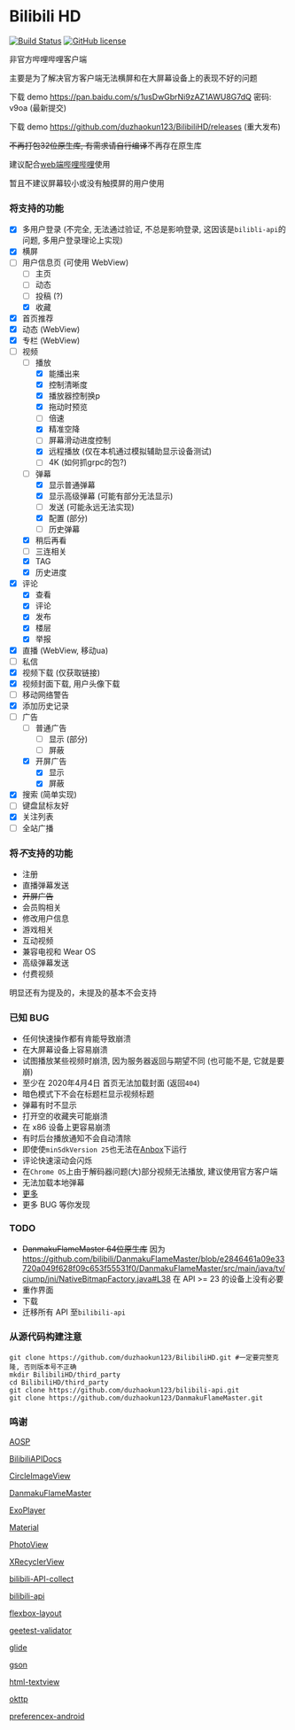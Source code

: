 # Bilibili HD
[![Build Status](https://travis-ci.com/duzhaokun123/BilibiliHD.svg?branch=dev)](https://travis-ci.com/duzhaokun123/BilibiliHD)
[![GitHub license](https://img.shields.io/github/license/duzhaokun123/BilibiliHD)](https://github.com/duzhaokun123/BilibiliHD/blob/dev/LICENSE)

非官方哔哩哔哩客户端

主要是为了解决官方客户端无法横屏和在大屏幕设备上的表现不好的问题

下载 demo https://pan.baidu.com/s/1usDwGbrNi9zAZ1AWU8G7dQ 密码: v9oa (最新提交)

下载 demo https://github.com/duzhaokun123/BilibiliHD/releases (重大发布)

~~不再打包32位原生库, 有需求请自行编译~~不再存在原生库

建议配合[web端哔哩哔哩](https://www.bilibili.com)使用

暂且不建议屏幕较小或没有触摸屏的用户使用

### 将支持的功能
- [x] 多用户登录 (不完全, 无法通过验证, 不总是影响登录, 这因该是`bilibli-api`的问题, 多用户登录理论上实现)
- [x] 横屏
- [ ] 用户信息页 (可使用 WebView)
    - [ ] 主页
    - [ ] 动态
    - [ ] 投稿 (?)
    - [x] 收藏
- [x] 首页推荐
- [x] 动态 (WebView)
- [x] 专栏 (WebView)
- [ ] 视频
    - [ ] 播放
        - [x] 能播出来
        - [x] 控制清晰度
        - [x] 播放器控制换p
        - [x] 拖动时预览
        - [ ] 倍速
        - [x] 精准空降
        - [ ] 屏幕滑动进度控制
        - [x] 远程播放 (仅在本机通过模拟辅助显示设备测试)
        - [ ] 4K (如何抓grpc的包?)
    - [ ] 弹幕
        - [x] 显示普通弹幕
        - [x] 显示高级弹幕 (可能有部分无法显示)
        - [ ] 发送 (可能永远无法实现)
        - [x] 配置 (部分)
        - [ ] 历史弹幕
    - [x] 稍后再看
    - [ ] 三连相关
    - [x] TAG
    - [x] 历史进度
- [x] 评论
    - [x] 查看
    - [x] 评论
    - [x] 发布
    - [x] 楼层
    - [x] 举报
- [x] 直播 (WebView, 移动ua)
- [ ] 私信
- [x] 视频下载 (仅获取链接)
- [x] 视频封面下载, 用户头像下载
- [ ] 移动网络警告
- [x] 添加历史记录
- [ ] 广告
    - [ ] 普通广告
        - [ ] 显示 (部分)
        - [ ] 屏蔽
    - [x] 开屏广告
        - [x] 显示
        - [x] 屏蔽
- [x] 搜索 (简单实现)
- [ ] 键盘鼠标友好
- [x] 关注列表
- [ ] 全站广播

### 将***不***支持的功能
- 注册
- 直播弹幕发送
- ~~开屏广告~~
- 会员购相关
- 修改用户信息
- 游戏相关
- 互动视频
- 兼容电视和 Wear OS
- 高级弹幕发送
- 付费视频

明显还有为提及的，未提及的基本不会支持

### 已知 BUG
- 任何快速操作都有肯能导致崩溃
- 在大屏幕设备上容易崩溃
- 试图播放某些视频时崩溃, 因为服务器返回与期望不同 (也可能不是, 它就是要崩)
- 至少在 2020年4月4日 首页无法加载封面 (返回`404`)
- 暗色模式下不会在标题栏显示视频标题
- 弹幕有时不显示
- 打开空的收藏夹可能崩溃
- 在 x86 设备上更容易崩溃
- 有时后台播放通知不会自动清除
- 即使使`minSdkVersion 25`也无法在[Anbox](https://anbox.io)下运行
- 评论快速滚动会闪烁
- 在`Chrome OS`上由于解码器问题(大)部分视频无法播放, 建议使用官方客户端
- 无法加载本地弹幕
- [更多](https://github.com/duzhaokun123/BilibiliHD/issues?q=is%3Aissue+is%3Aopen+label%3Abug)
- 更多 BUG 等你发现

### TODO
- ~~DanmakuFlameMaster 64位原生库~~ 因为 https://github.com/bilibili/DanmakuFlameMaster/blob/e2846461a09e33720a049f628f09c653f55531f0/DanmakuFlameMaster/src/main/java/tv/cjump/jni/NativeBitmapFactory.java#L38
在 API >= 23 的设备上没有必要
- 重作界面
- 下载
- 迁移所有 API 至`bilibili-api`

### 从源代码构建注意
```shell script
git clone https://github.com/duzhaokun123/BilibiliHD.git #一定要完整克隆, 否则版本号不正确
mkdir BilibiliHD/third_party
cd BilibiliHD/third_party
git clone https://github.com/duzhaokun123/bilibili-api.git
git clone https://github.com/duzhaokun123/DanmakuFlameMaster.git
```

### 鸣谢
[AOSP](https://source.android.com)

[BilibiliAPIDocs](https://github.com/fython/BilibiliAPIDocs)

[CircleImageView](https://github.com/hdodenhof/CircleImageView)

[DanmakuFlameMaster](https://github.com/bilibili/DanmakuFlameMaster)

[ExoPlayer](https://exoplayer.dev/)

[Material](https://material.io)

[PhotoView](https://github.com/chrisbanes/PhotoView)

[XRecyclerView](https://github.com/XRecyclerView/XRecyclerView)

[bilibili-API-collect](https://github.com/SocialSisterYi/bilibili-API-collect)

[bilibili-api](https://github.com/czp3009/bilibili-api)

[flexbox-layout](https://github.com/google/flexbox-layout)

[geetest-validator](https://github.com/kuresaru/geetest-validator)

[glide](https://bumptech.github.io/glide/)

[gson](https://github.com/google/gson)

[html-textview](https://github.com/SufficientlySecure/html-textview)

[okttp](https://square.github.io/okhttp/)

[preferencex-android](https://github.com/takisoft/preferencex-android)
